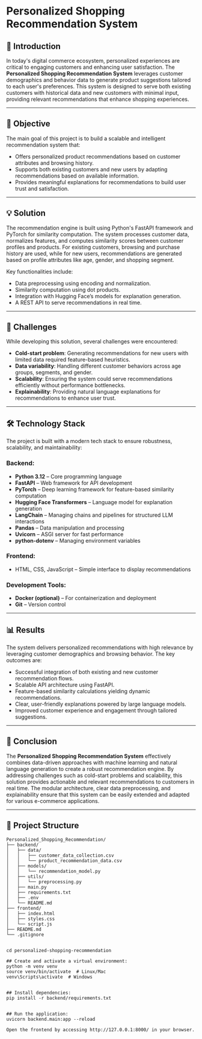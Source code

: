# Personalized Shopping Recommendation System

## 📖 Introduction
In today's digital commerce ecosystem, personalized experiences are critical to engaging customers and enhancing user satisfaction. The **Personalized Shopping Recommendation System** leverages customer demographics and behavior data to generate product suggestions tailored to each user's preferences. This system is designed to serve both existing customers with historical data and new customers with minimal input, providing relevant recommendations that enhance shopping experiences.

---

## 🎯 Objective
The main goal of this project is to build a scalable and intelligent recommendation system that:
- Offers personalized product recommendations based on customer attributes and browsing history.
- Supports both existing customers and new users by adapting recommendations based on available information.
- Provides meaningful explanations for recommendations to build user trust and satisfaction.

---

## 💡 Solution
The recommendation engine is built using Python's FastAPI framework and PyTorch for similarity computation. The system processes customer data, normalizes features, and computes similarity scores between customer profiles and products. For existing customers, browsing and purchase history are used, while for new users, recommendations are generated based on profile attributes like age, gender, and shopping segment.

Key functionalities include:
- Data preprocessing using encoding and normalization.
- Similarity computation using dot products.
- Integration with Hugging Face’s models for explanation generation.
- A REST API to serve recommendations in real time.

---

## 🚧 Challenges
While developing this solution, several challenges were encountered:
- **Cold-start problem**: Generating recommendations for new users with limited data required feature-based heuristics.
- **Data variability**: Handling different customer behaviors across age groups, segments, and gender.
- **Scalability**: Ensuring the system could serve recommendations efficiently without performance bottlenecks.
- **Explainability**: Providing natural language explanations for recommendations to enhance user trust.

---

## 🛠 Technology Stack
The project is built with a modern tech stack to ensure robustness, scalability, and maintainability:

### Backend:
- **Python 3.12** – Core programming language
- **FastAPI** – Web framework for API development
- **PyTorch** – Deep learning framework for feature-based similarity computation
- **Hugging Face Transformers** – Language model for explanation generation
- **LangChain** – Managing chains and pipelines for structured LLM interactions
- **Pandas** – Data manipulation and processing
- **Uvicorn** – ASGI server for fast performance
- **python-dotenv** – Managing environment variables

### Frontend:
- HTML, CSS, JavaScript – Simple interface to display recommendations

### Development Tools:
- **Docker (optional)** – For containerization and deployment
- **Git** – Version control

---

## 📊 Results
The system delivers personalized recommendations with high relevance by leveraging customer demographics and browsing behavior. The key outcomes are:
- Successful integration of both existing and new customer recommendation flows.
- Scalable API architecture using FastAPI.
- Feature-based similarity calculations yielding dynamic recommendations.
- Clear, user-friendly explanations powered by large language models.
- Improved customer experience and engagement through tailored suggestions.

---

## 📌 Conclusion
The **Personalized Shopping Recommendation System** effectively combines data-driven approaches with machine learning and natural language generation to create a robust recommendation engine. By addressing challenges such as cold-start problems and scalability, this solution provides actionable and relevant recommendations to customers in real time. The modular architecture, clear data preprocessing, and explainability ensure that this system can be easily extended and adapted for various e-commerce applications.

---

## 📂 Project Structure
```plaintext
Personalized_Shopping_Recommendation/
├── backend/
│   ├── data/
│   │   ├── customer_data_collection.csv
│   │   └── product_recommendation_data.csv
│   ├── models/
│   │   └── recommendation_model.py
│   ├── utils/
│   │   └── preprocessing.py
│   ├── main.py
│   ├── requirements.txt
│   ├── .env
│   └── README.md
├── frontend/
│   ├── index.html
│   ├── styles.css
│   └── script.js
├── README.md
└── .gitignore


cd personalized-shopping-recommendation

## Create and activate a virtual environment:
python -m venv venv
source venv/bin/activate  # Linux/Mac
venv\Scripts\activate  # Windows


## Install dependencies:
pip install -r backend/requirements.txt


## Run the application:
uvicorn backend.main:app --reload

Open the frontend by accessing http://127.0.0.1:8000/ in your browser.